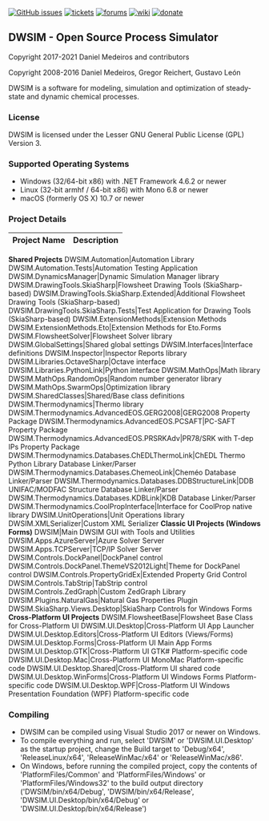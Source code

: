 [![GitHub issues](https://img.shields.io/github/issues/DanWBR/dwsim6.svg)](https://github.com/DanWBR/dwsim6/issues)
[![tickets](https://img.shields.io/badge/view-tickets-blackgray.svg)](https://sourceforge.net/p/dwsim/tickets/)
[![forums](https://img.shields.io/badge/join-the%20forums-yellowgreen.svg)](https://sourceforge.net/p/dwsim/discussion/?source=navbar)
[![wiki](https://img.shields.io/badge/visit-website-blackblue.svg)](http://dwsim.inforside.com.br)
[![donate](https://img.shields.io/badge/make%20a-donation-greenblue.svg)](https://sourceforge.net/p/dwsim/donate/)

## DWSIM - Open Source Process Simulator
Copyright 2017-2021 Daniel Medeiros and contributors

Copyright 2008-2016 Daniel Medeiros, Gregor Reichert, Gustavo León

DWSIM is a software for modeling, simulation and optimization of steady-state and dynamic chemical processes.

### License

DWSIM is licensed under the Lesser GNU General Public License (GPL) Version 3.

### Supported Operating Systems

- Windows (32/64-bit x86) with .NET Framework 4.6.2 or newer
- Linux (32-bit armhf / 64-bit x86) with Mono 6.8 or newer
- macOS (formerly OS X) 10.7 or newer

### Project Details

**Project Name** | **Description**
------------ | -------------
**Shared Projects**
DWSIM.Automation|Automation Library
DWSIM.Automation.Tests|Automation Testing Application
DWSIM.DynamicsManager|Dynamic Simulation Manager library
DWSIM.DrawingTools.SkiaSharp|Flowsheet Drawing Tools (SkiaSharp-based)
DWSIM.DrawingTools.SkiaSharp.Extended|Additional Flowsheet Drawing Tools (SkiaSharp-based)
DWSIM.DrawingTools.SkiaSharp.Tests|Test Application for Drawing Tools (SkiaSharp-based)
DWSIM.ExtensionMethods|Extension Methods
DWSIM.ExtensionMethods.Eto|Extension Methods for Eto.Forms
DWSIM.FlowsheetSolver|Flowsheet Solver library
DWSIM.GlobalSettings|Shared global settings
DWSIM.Interfaces|Interface definitions
DWSIM.Inspector|Inspector Reports library
DWSIM.Libraries.OctaveSharp|Octave interface 
DWSIM.Libraries.PythonLink|Python interface 
DWSIM.MathOps|Math library
DWSIM.MathOps.RandomOps|Random number generator library
DWSIM.MathOps.SwarmOps|Optimization library
DWSIM.SharedClasses|Shared/Base class definitions
DWSIM.Thermodynamics|Thermo library
DWSIM.Thermodynamics.AdvancedEOS.GERG2008|GERG2008 Property Package
DWSIM.Thermodynamics.AdvancedEOS.PCSAFT|PC-SAFT Property Package
DWSIM.Thermodynamics.AdvancedEOS.PRSRKAdv|PR78/SRK with T-dep IPs Property Package
DWSIM.Thermodynamics.Databases.ChEDLThermoLink|ChEDL Thermo Python Library Database Linker/Parser
DWSIM.Thermodynamics.Databases.ChemeoLink|Cheméo Database Linker/Parser
DWSIM.Thermodynamics.Databases.DDBStructureLink|DDB UNIFAC/MODFAC Structure Database Linker/Parser
DWSIM.Thermodynamics.Databases.KDBLink|KDB Database Linker/Parser
DWSIM.Thermodynamics.CoolPropInterface|Interface for CoolProp native library
DWSIM.UnitOperations|Unit Operations library
DWSIM.XMLSerializer|Custom XML Serializer
**Classic UI Projects (Windows Forms)**
DWSIM|Main DWSIM GUI with Tools and Utilities
DWSIM.Apps.AzureServer|Azure Solver Server 
DWSIM.Apps.TCPServer|TCP/IP Solver Server
DWSIM.Controls.DockPanel|DockPanel control
DWSIM.Controls.DockPanel.ThemeVS2012Light|Theme for DockPanel control
DWSIM.Controls.PropertyGridEx|Extended Property Grid Control
DWSIM.Controls.TabStrip|TabStrip control
DWSIM.Controls.ZedGraph|Custom ZedGraph Library
DWSIM.Plugins.NaturalGas|Natural Gas Properties Plugin
DWSIM.SkiaSharp.Views.Desktop|SkiaSharp Controls for Windows Forms
**Cross-Platform UI Projects**
DWSIM.FlowsheetBase|Flowsheet Base Class for Cross-Platform UI
DWSIM.UI.Desktop|Cross-Platform UI App Launcher
DWSIM.UI.Desktop.Editors|Cross-Platform UI Editors (Views/Forms)
DWSIM.UI.Desktop.Forms|Cross-Platform UI Main App Forms
DWSIM.UI.Desktop.GTK|Cross-Platform UI GTK# Platform-specific code
DWSIM.UI.Desktop.Mac|Cross-Platform UI MonoMac Platform-specific code
DWSIM.UI.Desktop.Shared|Cross-Platform UI shared code
DWSIM.UI.Desktop.WinForms|Cross-Platform UI Windows Forms Platform-specific code
DWSIM.UI.Desktop.WPF|Cross-Platform UI Windows Presentation Foundation (WPF) Platform-specific code

### Compiling

- DWSIM can be compiled using Visual Studio 2017 or newer on Windows.
- To compile everything and run, select 'DWSIM' or 'DWSIM.UI.Desktop' as the startup project, change the Build target to 'Debug/x64', 'ReleaseLinux/x64', 'ReleaseWinMac/x64' or 'ReleaseWinMac/x86'.
- On Windows, before running the compiled project, copy the contents of 'PlatformFiles/Common' and 'PlatformFiles/Windows' or 'PlatformFiles/Windows32' to the build output directory ('DWSIM/bin/x64/Debug', 'DWSIM/bin/x64/Release', 'DWSIM.UI.Desktop/bin/x64/Debug' or 'DWSIM.UI.Desktop/bin/x64/Release')
